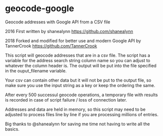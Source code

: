 # geocode-google
Geocode addresses with Google API from a CSV file

2016 First written by shanealynn https://github.com/shanealynn

2018 Forked and modified for better use and modern Google API by TannerCrook https://github.com/TannerCrook

This script will geocode addresses that are in a csv file. The script has a variable for the address search string column name
so you can adjust to whatever the column header is. The output will be put into the file specified in the ouput_filename variable.

Your csv can contain other data but it will not be put to the output file, so make sure you use the input string as a key or keep the
ordering the same.

After every 500 successul geocode operations, a temporary file with results is recorded in case of 
script failure / loss of connection later.

Addresses and data are held in memory, so this script may need to be adjusted to process files line
by line if you are processing millions of entries.

Big thanks to @shanealynn for saving me time not having to write all the basics. 
